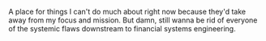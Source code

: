 A place for things I can't do much about right now because they'd take away from my focus and mission. But damn, still wanna be rid of everyone of the systemic flaws downstream to financial systems engineering.
